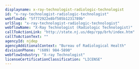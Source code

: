```yaml
---
displayname: x-ray-technologist-radiologic-technologist
id: "x-ray-technologist-radiologic-technologist"
webflowId: "5f772922e8bf505b1231789b"
urlSlug: "x-ray-technologist-radiologic-technologist"
webflowName: "X-Ray Technologist (Radiologic Technologist)"
callToActionLink: "http://state.nj.us/dep/rpp/brh/index.htm"
callToActionText: ""
agencyId: njdep
agencyAdditionalContext: "Bureau of Radiological Health"
divisionPhone: "(609) 984-5890"
webflowIndustry: "X-ray Technologist"
licenseCertificationClassification: "LICENSE"
---
```

